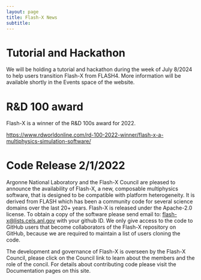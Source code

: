 ```yaml
---
layout: page
title: Flash-X News
subtitle: 
---
```

# Tutorial and Hackathon
We will be holding a tutorial and hackathon during the week of July 8/2024 to help users transition Flash-X from FLASH4. More information will be available shortly in the Events space of the website.

# R&D 100 award 
Flash-X is a winner of the R&D 100s award for 2022.

https://www.rdworldonline.com/rd-100-2022-winner/flash-x-a-multiphysics-simulation-software/

# Code Release 2/1/2022
Argonne National Laboratory and the Flash-X Council are pleased to announce the availability of Flash-X, a new, 
composable multiphysics software, that is designed to be compatible with platform heterogeneity. It is derived 
from FLASH which has been a community code for several science domains over the last 20+ years. Flash-X is 
released under the Apache-2.0 license. To obtain a copy of the software please send email to:
flash-x@lists.cels.anl.gov with your github ID.
We only give access to the code to GitHub users that become collaborators of the Flash-X repository on GitHub,
because we are required to maintain a list of users cloning the code.

The development and governance of Flash-X is overseen by the Flash-X Council, please click on the Council link 
to learn about the members and the role of the concil. For details about contributing code please visit the
Documentation pages on this site.
